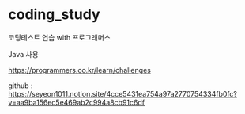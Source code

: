 # coding_study

코딩테스트 연습 with 프로그래머스

Java 사용

https://programmers.co.kr/learn/challenges

github : https://seyeon1011.notion.site/4cce5431ea754a97a2770754334fb0fc?v=aa9ba156ec5e469ab2c994a8cb91c6df

